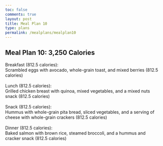 ```yaml
---
toc: false
comments: true
layout: post
title: Meal Plan 10
type: plans
permalink: /mealplans/mealplan10
---
```


## Meal Plan 10: 3,250 Calories

Breakfast (812.5 calories):
<br>
Scrambled eggs with avocado, whole-grain toast, and mixed berries (812.5 calories)
<br>
<br>
Lunch (812.5 calories):
<br>
Grilled chicken breast with quinoa, mixed vegetables, and a mixed nuts snack (812.5 calories)
<br>
<br>
Snack (812.5 calories):
<br>
Hummus with whole-grain pita bread, sliced vegetables, and a serving of cheese with whole-grain crackers (812.5 calories)
<br>
<br>
Dinner (812.5 calories):
<br>
Baked salmon with brown rice, steamed broccoli, and a hummus and cracker snack (812.5 calories)